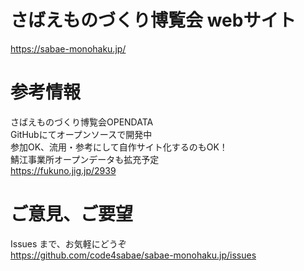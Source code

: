# さばえものづくり博覧会 webサイト
https://sabae-monohaku.jp/  

# 参考情報
さばえものづくり博覧会OPENDATA  
GitHubにてオープンソースで開発中  
参加OK、流用・参考にして自作サイト化するのもOK！  
鯖江事業所オープンデータも拡充予定  
https://fukuno.jig.jp/2939  

# ご意見、ご要望
Issues まで、お気軽にどうぞ  
https://github.com/code4sabae/sabae-monohaku.jp/issues  

